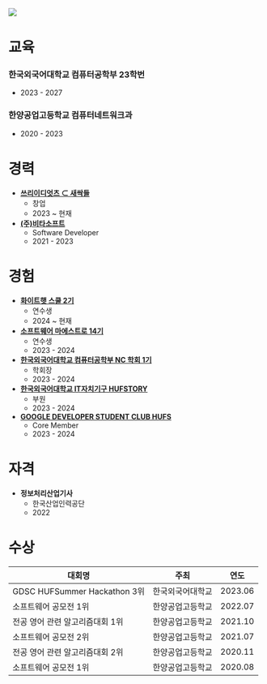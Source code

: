 ![](https://capsule-render.vercel.app/api?type=Waving&color=638fda&height=200&section=header&text=강대현%20&fontSize=70&&fontColor=ffffff)

# 교육
### **한국외국어대학교 컴퓨터공학부 23학번**
  - 2023 - 2027
### **한양공업고등학교 컴퓨터네트워크과**
  - 2020 - 2023
# 경력
* **[쓰리이디엇츠 ⊂ 새싹들](https://www.collecti.me/)**
  - 창업
  - 2023 ~ 현재
* **[(주)비타소프트](http://www.vitasoft.co.kr/)**
  - Software Developer
  - 2021 - 2023
# 경험
* **[화이트햇 스쿨 2기](https://www.collecti.me/)**
  + 연수생
  + 2024 ~ 현재
* **[소프트웨어 마에스트로 14기](https://www.swmaestro.org/)**
  + 연수생
  + 2023 - 2024
* **[한국외국어대학교 컴퓨터공학부 NC 학회 1기](https://hufsnc.com)**
  + 학회장
  + 2023 - 2024
* **[한국외국어대학교 IT자치기구 HUFSTORY](https://www.facebook.com/storyhufs/)**
  + 부원
  + 2023 - 2024
* **[GOOGLE DEVELOPER STUDENT CLUB HUFS](https://gdsc.community.dev/hankuk-university-of-foreign-studies/)**
  - Core Member
  - 2023 - 2024
# 자격
* **정보처리산업기사**
  * 한국산업인력공단
  * 2022
# 수상
| 대회명                |주최|연도|
|--------------------|---|---|
| GDSC HUFSummer Hackathon 3위 |한국외국어대학교|2023.06|
| 소프트웨어 공모전 1위        |한양공업고등학교|2022.07|
| 전공 영어 관련 알고리즘대회 1위  |한양공업고등학교|2021.10|
| 소프트웨어 공모전 2위       |한양공업고등학교|2021.07|
| 전공 영어 관련 알고리즘대회 2위  |한양공업고등학교|2020.11|
| 소프트웨어 공모전 1위        |한양공업고등학교|2020.08|
